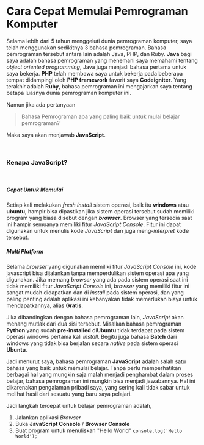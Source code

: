 Cara Cepat Memulai Pemrograman Komputer
=======================================

Selama lebih dari 5 tahun menggeluti dunia pemrograman komputer, saya telah
menggunakan sedikitnya 3 bahasa pemrograman. Bahasa pemrograman tersebut antara
lain adalah Java, PHP, dan Ruby. **Java** bagi saya adalah bahasa pemrograman
yang menemani saya memahami tentang _object oriented programming_, Java juga
menjadi bahasa pertama untuk saya bekerja. **PHP** telah membawa saya untuk
bekerja pada beberapa tempat didampingi oleh **PHP framework** favorit saya
**Codeigniter**. Yang terakhir adalah **Ruby**, bahasa pemrograman ini
mengajarkan saya tentang betapa luasnya dunia pemrograman komputer ini.

Namun jika ada pertanyaan

> Bahasa Pemrograman apa yang paling baik untuk mulai belajar pemrograman?

Maka saya akan menjawab **JavaScript**.

<br>

### Kenapa JavaScript?
  
<br>

##### Cepat Untuk Memulai

Setiap kali melakukan _fresh install_ sistem operasi, baik itu **windows** atau
**ubuntu**, hampir bisa dipastikan jika sistem operasi tersebut sudah memiliki
program yang biasa disebut dengan **_browser_**. Browser yang tersedia saat ini
hampir semuanya memiliki fitur _JavaScript Console_. Fitur ini dapat digunakan
untuk menulis kode _JavaScript_ dan juga meng-_interpret_ kode tersebut.

##### _Multi Platform_

Selama _browser_ yang digunakan memiliki fitur _JavaScript Console_ ini, kode
javascript bisa dijalankan tanpa memperdulikan sistem operasi apa yang
digunakan. Jika memang _browser_ yang ada pada sistem operasi saat ini tidak
memiliki fitur _JavaScript Console_ ini, _browser_ yang memiliki fitur ini
sangat mudah didapatkan dan di _install_ pada sistem operasi, dan yang paling
penting adalah aplikasi ini kebanyakan tidak memerlukan biaya untuk 
mendapatkannya, alias **Gratis**.

Jika dibandingkan dengan bahasa pemrograman lain, _JavaScript_ akan menang
mutlak dari dua sisi tersebut. Misalkan bahasa pemrograman **Python** yang
sudah **pre-installed** di**Ubuntu** tidak terdapat pada sistem operasi windows
pertama kali _install_. Begitu juga bahasa **Batch** dari windows yang tidak
bisa berjalan secara _native_ pada sistem operasi **Ubuntu**.

Jadi menurut saya, bahasa pemrograman **JavaScript** adalah salah satu bahasa yang baik untuk memulai belajar. Tanpa perlu memperhatikan berbagai hal yang
mungkin saja malah menjadi penghambat dalam proses belajar, bahasa pemrograman
ini mungkin bisa menjadi jawabannya. Hal ini dikarenakan pengalaman pribadi
saya, yang sering kali tidak sabar untuk melihat hasil dari sesuatu yang baru
saya pelajari.

Jadi langkah tercepat untuk belajar pemrograman adalah,

1. Jalankan aplikasi _Browser_
2. Buka **JavaScript Console** / **Browser Console**
3. Buat program untuk menuliskan "Hello World" ```console.log('Hello World');```

